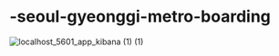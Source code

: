 # -seoul-gyeonggi-metro-boarding
![localhost_5601_app_kibana (1) (1)](https://user-images.githubusercontent.com/55729930/102807245-a2af8500-4401-11eb-8d81-e2c756d6620b.png)
